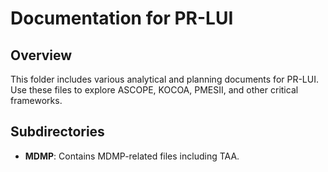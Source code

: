 # Documentation for PR-LUI

## Overview
This folder includes various analytical and planning documents for PR-LUI. Use these files to explore ASCOPE, KOCOA, PMESII, and other critical frameworks.

## Subdirectories
- **MDMP**: Contains MDMP-related files including TAA.
